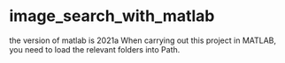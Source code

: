 # image_search_with_matlab
the version of matlab is 2021a
When carrying out this project in MATLAB, you need to load the relevant folders into Path.
